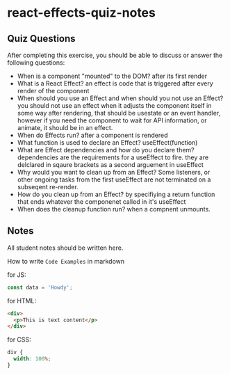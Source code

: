 # react-effects-quiz-notes

## Quiz Questions

After completing this exercise, you should be able to discuss or answer the following questions:

- When is a component "mounted" to the DOM?
  after its first render
- What is a React Effect?
  an effect is code that is triggered after every render of the component
- When should you use an Effect and when should you not use an Effect?
  you should not use an effect when it adjusts the component itself in some way after rendering, that should be usestate or an event handler, however if you need the component to wait for API information, or animate, it should be in an effect.
- When do Effects run?
  after a component is rendered
- What function is used to declare an Effect?
  useEffect(function)
- What are Effect dependencies and how do you declare them?
  dependencies are the requirements for a useEffect to fire. they are delclared in sqaure brackets as a second arguement in useEffect
- Why would you want to clean up from an Effect?
  Some listeners, or other ongoing tasks from the first useEffect are not terminated on a subseqent re-render.
- How do you clean up from an Effect?
  by specifiying a return function that ends whatever the componenet called in it's useEffect
- When does the cleanup function run?
  when a compnent unmounts.

## Notes

All student notes should be written here.

How to write `Code Examples` in markdown

for JS:

```javascript
const data = 'Howdy';
```

for HTML:

```html
<div>
  <p>This is text content</p>
</div>
```

for CSS:

```css
div {
  width: 100%;
}
```
